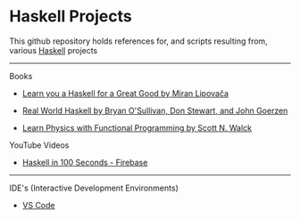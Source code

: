 # Haskell Projects

This github repository holds references for, and scripts resulting from, various [Haskell](https://www.haskell.org/get-started/) projects

- - - - 

Books

* [Learn you a Haskell for a Great Good by Miran Lipovača](http://learnyouahaskell.com)

* [Real World Haskell by Bryan O'Sullivan, Don Stewart, and John Goerzen](https://book.realworldhaskell.org/read/)

* [Learn Physics with Functional Programming by Scott N. Walck](https://nostarch.com/learn-physics-functional-programming)

YouTube Videos

* [Haskell in 100 Seconds - Firebase](https://youtu.be/Qa8IfEeBJqk?si=OAJoyHlaSoMCO42v)

- - - -

IDE's (Interactive Development Environments)

* [VS Code](https://vscode.dev)
